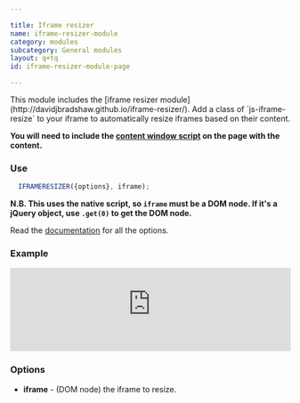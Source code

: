 ```yaml
---

title: Iframe resizer
name: iframe-resizer-module
category: modules
subcategory: General modules
layout: q+tq
id: iframe-resizer-module-page

---
```


<div class="lead"><p>This module includes the [iframe resizer module](http://davidjbradshaw.github.io/iframe-resizer/). Add a class of `js-iframe-resize` to your iframe to automatically resize iframes based on their content.</p></div>

**You will need to include the [content window script](https://www.york.ac.uk/static/stable/js/xxx.js) on the page with the content.**

### Use

```javascript
  IFRAMERESIZER({options}, iframe);
```

**N.B. This uses the native script, so `iframe` must be a DOM node. If it's a jQuery object, use `.get(0)` to get the DOM node.**

Read the [documentation](http://davidjbradshaw.github.io/iframe-resizer/) for all the options.

### Example

<iframe class="js-iframe-resize" src="https://eventbookings-test.york.ac.uk/Pages/Events/BookEvent.aspx" frameborder="0" width="100%" scrolling="no" ></iframe>

### Options

 * **iframe** - (DOM node) the iframe to resize.